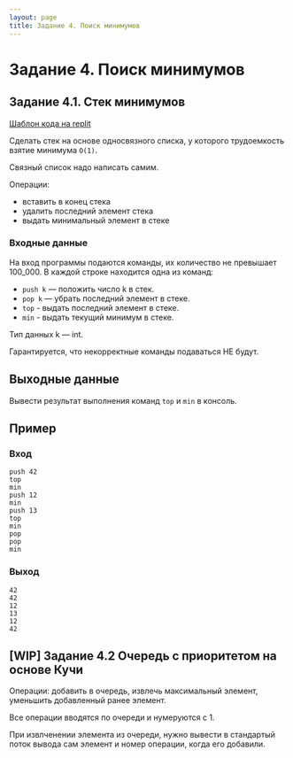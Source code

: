 ```yaml
---
layout: page
title: Задание 4. Поиск минимумов
---
```


# Задание 4. Поиск минимумов

## Задание 4.1. Стек минимумов

[Шаблон кода на replit](https://replit.com/@IlyaSiganov/0401stackmin)

Сделать стек на основе односвязного списка, у которого трудоемкость взятие минимума `O(1)`.

Связный список надо написать самим.

Операции:

- вставить в конец стека
- удалить последний элемент стека
- выдать минимальный элемент в стеке

### Входные данные

На вход программы подаются команды, их количество не превышает 100_000. В каждой строке находится одна из команд:

- `push k` — положить число k в стек.
- `pop k` — убрать последний элемент в стеке.
- `top` - выдать последний элемент в стеке.
- `min` - выдать текущий минимум в стеке.

Тип данных k — int.

Гарантируется, что некорректные команды подаваться НЕ будут.

## Выходные данные

Вывести результат выполнения команд `top` и `min` в консоль.

## Пример

### Вход

```text
push 42
top
min
push 12
min
push 13
top
min
pop
pop
min
```

### Выход

```text
42
42
12
13
12
42
```

## [WIP] Задание 4.2 Очередь с приоритетом на основе Кучи

Операции: добавить в очередь, извлечь максимальный элемент, уменьшить добавленный ранее элемент.

Все операции вводятся по очереди и нумеруются с 1.

При извлченении элемента из очереди, нужно вывести в стандартый поток вывода сам элемент и номер операции, когда его добавили.
